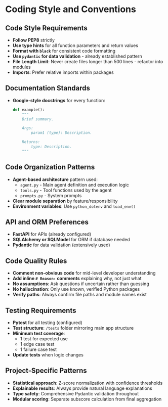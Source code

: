 # Coding Style and Conventions

## Code Style Requirements
- **Follow PEP8** strictly
- **Use type hints** for all function parameters and return values
- **Format with `black`** for consistent code formatting
- **Use `pydantic` for data validation** - already established pattern
- **File Length Limit**: Never create files longer than 500 lines - refactor into modules
- **Imports**: Prefer relative imports within packages

## Documentation Standards
- **Google-style docstrings** for every function:
  ```python
  def example():
      """
      Brief summary.

      Args:
          param1 (type): Description.

      Returns:
          type: Description.
      """
  ```

## Code Organization Patterns
- **Agent-based architecture** pattern used:
  - `agent.py` - Main agent definition and execution logic
  - `tools.py` - Tool functions used by the agent  
  - `prompts.py` - System prompts
- **Clear module separation** by feature/responsibility
- **Environment variables**: Use `python_dotenv` and `load_env()`

## API and ORM Preferences
- **FastAPI** for APIs (already configured)
- **SQLAlchemy or SQLModel** for ORM if database needed
- **Pydantic** for data validation (extensively used)

## Code Quality Rules
- **Comment non-obvious code** for mid-level developer understanding
- **Add inline `# Reason:` comments** explaining why, not just what
- **No assumptions**: Ask questions if uncertain rather than guessing
- **No hallucination**: Only use known, verified Python packages
- **Verify paths**: Always confirm file paths and module names exist

## Testing Requirements
- **Pytest** for all testing (configured)
- **Test structure**: `/tests` folder mirroring main app structure
- **Minimum test coverage**: 
  - 1 test for expected use
  - 1 edge case test
  - 1 failure case test
- **Update tests** when logic changes

## Project-Specific Patterns
- **Statistical approach**: Z-score normalization with confidence thresholds
- **Explainable results**: Always provide natural language explanations
- **Type safety**: Comprehensive Pydantic validation throughout
- **Modular scoring**: Separate subscore calculation from final aggregation